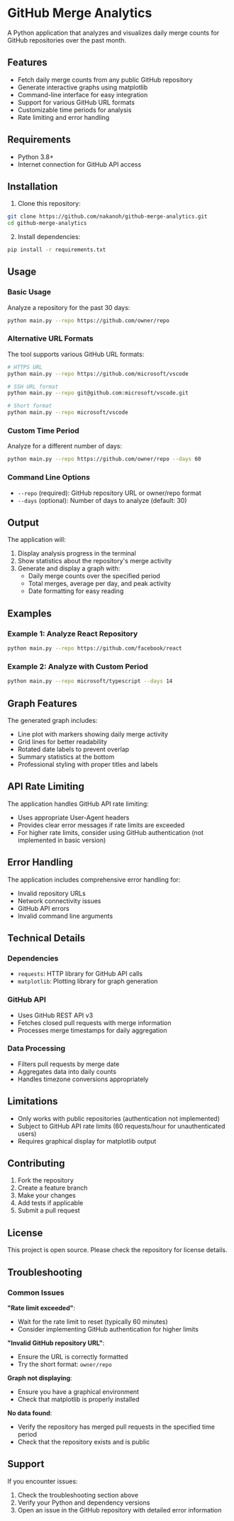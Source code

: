 # GitHub Merge Analytics

A Python application that analyzes and visualizes daily merge counts for GitHub repositories over the past month.

## Features

- Fetch daily merge counts from any public GitHub repository
- Generate interactive graphs using matplotlib
- Command-line interface for easy integration
- Support for various GitHub URL formats
- Customizable time periods for analysis
- Rate limiting and error handling

## Requirements

- Python 3.8+
- Internet connection for GitHub API access

## Installation

1. Clone this repository:
```bash
git clone https://github.com/nakanoh/github-merge-analytics.git
cd github-merge-analytics
```

2. Install dependencies:
```bash
pip install -r requirements.txt
```

## Usage

### Basic Usage

Analyze a repository for the past 30 days:
```bash
python main.py --repo https://github.com/owner/repo
```

### Alternative URL Formats

The tool supports various GitHub URL formats:
```bash
# HTTPS URL
python main.py --repo https://github.com/microsoft/vscode

# SSH URL format
python main.py --repo git@github.com:microsoft/vscode.git

# Short format
python main.py --repo microsoft/vscode
```

### Custom Time Period

Analyze for a different number of days:
```bash
python main.py --repo https://github.com/owner/repo --days 60
```

### Command Line Options

- `--repo` (required): GitHub repository URL or owner/repo format
- `--days` (optional): Number of days to analyze (default: 30)

## Output

The application will:

1. Display analysis progress in the terminal
2. Show statistics about the repository's merge activity
3. Generate and display a graph with:
   - Daily merge counts over the specified period
   - Total merges, average per day, and peak activity
   - Date formatting for easy reading

## Examples

### Example 1: Analyze React Repository
```bash
python main.py --repo https://github.com/facebook/react
```

### Example 2: Analyze with Custom Period
```bash
python main.py --repo microsoft/typescript --days 14
```

## Graph Features

The generated graph includes:
- Line plot with markers showing daily merge activity
- Grid lines for better readability
- Rotated date labels to prevent overlap
- Summary statistics at the bottom
- Professional styling with proper titles and labels

## API Rate Limiting

The application handles GitHub API rate limiting:
- Uses appropriate User-Agent headers
- Provides clear error messages if rate limits are exceeded
- For higher rate limits, consider using GitHub authentication (not implemented in basic version)

## Error Handling

The application includes comprehensive error handling for:
- Invalid repository URLs
- Network connectivity issues
- GitHub API errors
- Invalid command line arguments

## Technical Details

### Dependencies
- `requests`: HTTP library for GitHub API calls
- `matplotlib`: Plotting library for graph generation

### GitHub API
- Uses GitHub REST API v3
- Fetches closed pull requests with merge information
- Processes merge timestamps for daily aggregation

### Data Processing
- Filters pull requests by merge date
- Aggregates data into daily counts
- Handles timezone conversions appropriately

## Limitations

- Only works with public repositories (authentication not implemented)
- Subject to GitHub API rate limits (60 requests/hour for unauthenticated users)
- Requires graphical display for matplotlib output

## Contributing

1. Fork the repository
2. Create a feature branch
3. Make your changes
4. Add tests if applicable
5. Submit a pull request

## License

This project is open source. Please check the repository for license details.

## Troubleshooting

### Common Issues

**"Rate limit exceeded"**:
- Wait for the rate limit to reset (typically 60 minutes)
- Consider implementing GitHub authentication for higher limits

**"Invalid GitHub repository URL"**:
- Ensure the URL is correctly formatted
- Try the short format: `owner/repo`

**Graph not displaying**:
- Ensure you have a graphical environment
- Check that matplotlib is properly installed

**No data found**:
- Verify the repository has merged pull requests in the specified time period
- Check that the repository exists and is public

## Support

If you encounter issues:
1. Check the troubleshooting section above
2. Verify your Python and dependency versions
3. Open an issue in the GitHub repository with detailed error information